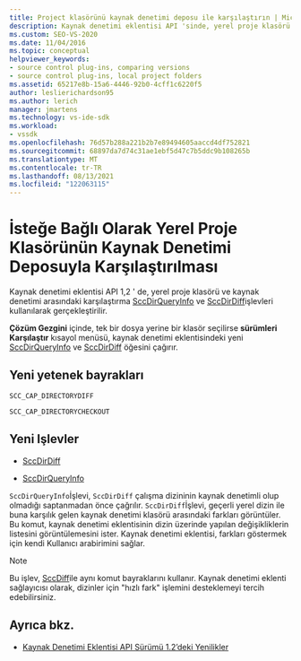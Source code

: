 ```yaml
---
title: Project klasörünü kaynak denetimi deposu ile karşılaştırın | Microsoft Docs
description: Kaynak denetimi eklentisi API 'sinde, yerel proje klasörü ve kaynak denetimi arasındaki karşılaştırma SccDirQueryInfo ve SccDirDiff kullanılarak gerçekleştirilir.
ms.custom: SEO-VS-2020
ms.date: 11/04/2016
ms.topic: conceptual
helpviewer_keywords:
- source control plug-ins, comparing versions
- source control plug-ins, local project folders
ms.assetid: 65217e8b-15a6-4446-92b0-4cff1c6220f5
author: leslierichardson95
ms.author: lerich
manager: jmartens
ms.technology: vs-ide-sdk
ms.workload:
- vssdk
ms.openlocfilehash: 76d57b288a221b2b7e89494605aaccd4df752821
ms.sourcegitcommit: 68897da7d74c31ae1ebf5d47c7b5ddc9b108265b
ms.translationtype: MT
ms.contentlocale: tr-TR
ms.lasthandoff: 08/13/2021
ms.locfileid: "122063115"
---
```

# <a name="optional-comparison-of-local-project-folder-to-source-control-store"></a>İsteğe Bağlı Olarak Yerel Proje Klasörünün Kaynak Denetimi Deposuyla Karşılaştırılması
Kaynak denetimi eklentisi API 1,2 ' de, yerel proje klasörü ve kaynak denetimi arasındaki karşılaştırma [SccDirQueryInfo](../../extensibility/sccdirqueryinfo-function.md) ve [SccDirDiff](../../extensibility/sccdirdiff-function.md)işlevleri kullanılarak gerçekleştirilir.

 **Çözüm Gezgini** içinde, tek bir dosya yerine bir klasör seçilirse **sürümleri Karşılaştır** kısayol menüsü, kaynak denetimi eklentisindeki yeni [SccDirQueryInfo](../../extensibility/sccdirqueryinfo-function.md) ve [SccDirDiff](../../extensibility/sccdirdiff-function.md) öğesini çağırır.

## <a name="new-capability-flags"></a>Yeni yetenek bayrakları
 `SCC_CAP_DIRECTORYDIFF`

 `SCC_CAP_DIRECTORYCHECKOUT`

## <a name="new-functions"></a>Yeni Işlevler
- [SccDirDiff](../../extensibility/sccdirdiff-function.md)

- [SccDirQueryInfo](../../extensibility/sccdirqueryinfo-function.md)

 `SccDirQueryInfo`İşlevi, `SccDirDiff` çalışma dizininin kaynak denetimli olup olmadığı saptanmadan önce çağrılır. `SccDirDiff`İşlevi, geçerli yerel dizin ile buna karşılık gelen kaynak denetimi klasörü arasındaki farkları görüntüler. Bu komut, kaynak denetimi eklentisinin dizin üzerinde yapılan değişikliklerin listesini görüntülemesini ister. Kaynak denetimi eklentisi, farkları göstermek için kendi Kullanıcı arabirimini sağlar.

> [!NOTE]
> Bu işlev, [SccDiff](../../extensibility/sccdiff-function.md)ile aynı komut bayraklarını kullanır. Kaynak denetimi eklenti sağlayıcısı olarak, dizinler için "hızlı fark" işlemini desteklemeyi tercih edebilirsiniz.

## <a name="see-also"></a>Ayrıca bkz.
- [Kaynak Denetimi Eklentisi API Sürümü 1.2’deki Yenilikler](../../extensibility/internals/what-s-new-in-the-source-control-plug-in-api-version-1-2.md)
